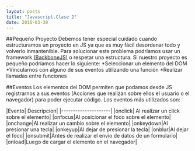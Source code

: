 ```yaml
---
layout: posts
title: "Javascript.Clase 2"
date: 2016-03-30
---
```


##Pequeño Proyecto
Debemos tener especial cuidado cuando estructuramos un proyecto en JS ya que es muy fácil desordenar todo y volverlo inmantenible. Para solucionar este problema podríamos usar un framework [(BackboneJS)](http://backbonejs.org/) o respetar una estructura. Si nuestro proyecto es pequeño podríamos hacer lo siguiente:
*Seleccionar un elemento del DOM
*Vincularnos con alguno de sus eventos utilizando una función
*Realizar llamadas entre funciones

##Eventos
Los elementos del DOM permiten que podamos desde JS registrarnos a sus eventos (Acciones que realizan sobre ellos el usuario o el navegador) para poder ejecutar código. Los eventos más utilizados son:

|Evento| Descripcion|
|---------------------|
|onclick| Al realizar un click sobre el elemento|
|onfocus|Al posicionar el foco sobre el elemento|
|onchange|Al realizar un cambio sobre el elemento|
|onkeydown|Al presionar una tecla|
|onkeyup|Al dejar de presionar la tecla|
|onblur|Al dejar el foco|
|onsubmit|Antes de realizar el envio de datos de un formulario|
|onload|Luego de cargar el elemento en el navegador|
